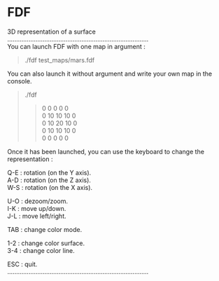 # FDF  
3D representation of a surface  
................................................................................  
You can launch FDF with one map in argument :  
> ./fdf test_maps/mars.fdf  

You can also launch it without argument and write your own map in the console.  
> ./fdf  
> >0 0 0 0 0  
> >0 10 10 10 0  
> >0 10 20 10 0  
> >0 10 10 10 0  
> >0 0 0 0 0  
  
Once it has been launched, you can use the keyboard to change the representation :  
  
Q-E : rotation (on the Y axis).  
A-D : rotation (on the Z axis).  
W-S : rotation (on the X axis).  
  
U-O : dezoom/zoom.  
I-K : move up/down.  
J-L : move left/right.  
  
TAB : change color mode.  
  
1-2 : change color surface.  
3-4 : change color line.  
  
ESC : quit.  
................................................................................  
